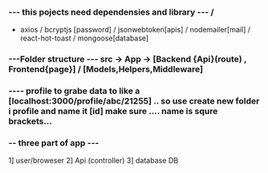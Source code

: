 ### --- this pojects need dependensies and library --- /

- axios / bcryptjs [password] / jsonwebtoken[apis] / nodemailer[mail] / react-hot-toast / mongoose[database]

### ---Folder structure --- src -> App -> [Backend {Api}(route) , Frontend{page}] / [Models,Helpers,Middleware]

### ---- profile to grabe data to like a [localhost:3000/profile/abc/21255] .. so use create new folder i profile and name it [id] make sure .... name is squre brackets...

### -- three part of app ---

1] user/broweser
2] Api (controller)
3] database DB
